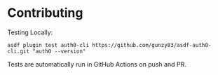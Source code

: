 # Contributing

Testing Locally:

```shell
asdf plugin test auth0-cli https://github.com/gunzy83/asdf-auth0-cli.git "auth0 --version"
```

Tests are automatically run in GitHub Actions on push and PR.
